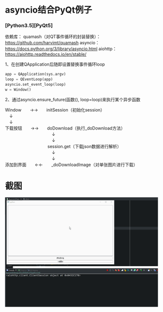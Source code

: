 # asyncio结合PyQt例子

### [Python3.5][PyQt5]

依赖库：
    quamash（对QT事件循环的封装替换）：https://github.com/harvimt/quamash
    asyncio：https://docs.python.org/3/library/asyncio.html
    aiohttp：https://aiohttp.readthedocs.io/en/stable/

1、在创建QApplication后随即设置替换事件循环loop
```python
app = QApplication(sys.argv)
loop = QEventLoop(app)
asyncio.set_event_loop(loop)
w = Window()
```

2、通过asyncio.ensure_future(函数(), loop=loop)来执行某个异步函数

Window　　→→　　initSession（初始化session）<br/>
　↓<br/>
　↓<br/>
下载按钮　　→→　　doDownload（执行_doDownload方法）<br/>
　　　　　　　　　　　↓<br/>
　　　　　　　　　　　↓<br/>
　　　　　　　　　　session.get（下载json数据进行解析）<br/>
　　　　　　　　　　　↓<br/>
　　　　　　　　　　　↓<br/>
添加到界面　　←←　　_doDownloadImage（对单张图片进行下载）

# 截图
![截图1](ScreenShot/1.gif)